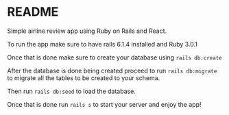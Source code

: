 # README

Simple airline review app using Ruby on Rails and React. 

To run the app make sure to have rails 6.1.4 installed and Ruby 3.0.1 

Once that is done make sure to create your database using `rails db:create` 

After the database is done being created proceed to run `rails db:migrate` to migrate all the tables to be created to your schema. 

Then run `rails db:seed` to load the database. 

Once that is done run `rails s` to start your server and enjoy the app!

